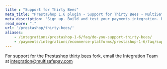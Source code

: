 ```yaml
---
title : "Support for Thirty Bees"
meta_title: "PrestaShop 1.6 plugin - Support for Thirty Bees - MultiSafepay Docs"
meta_description: "Sign up. Build and test your payments integration. Explore our products and services. Use our API reference, SDKs, and wrappers. Get support."
read_more: "."
url: '/prestashop/thirty-bees/'
aliases: 
    - /integrations/prestashop-1-6/faq/do-you-support-thirty-bees/
    - /payments/integrations/ecommerce-platforms/prestashop-1-6/faq/support-for-thirty-bees/
---
```

For support for the Prestashop [thirty bees](https://thirtybees.com/blog/what-is-thirty-bees) fork, email the Integration Team at <integration@multisafepay.com>
